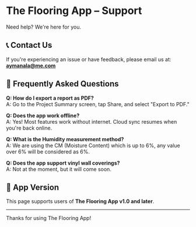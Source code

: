 # The Flooring App – Support

Need help? We're here for you.

## 📞 Contact Us
If you're experiencing an issue or have feedback, please email us at:  
**aymanala@me.com**

## 📖 Frequently Asked Questions

**Q: How do I export a report as PDF?**  
A: Go to the Project Summary screen, tap Share, and select "Export to PDF."

**Q: Does the app work offline?**  
A: Yes! Most features work without internet. Cloud sync resumes when you're back online.

**Q: What is the Humidity measurement method?**  
A: We are using the CM (Moisture Content) which is up to 6%, any value over 6% will be considered as 6%.

**Q: Does the app support vinyl wall coverings?**  
A: Not at the moment, but it will come soon.

## 📱 App Version
This page supports users of **The Flooring App v1.0 and later**.

---

Thanks for using The Flooring App!
